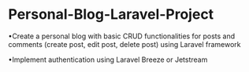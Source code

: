 # Personal-Blog-Laravel-Project

•Create a personal blog with basic CRUD
functionalities for posts and comments (create post, edit post, delete post)
using Laravel framework


•Implement authentication using Laravel Breeze or Jetstream
